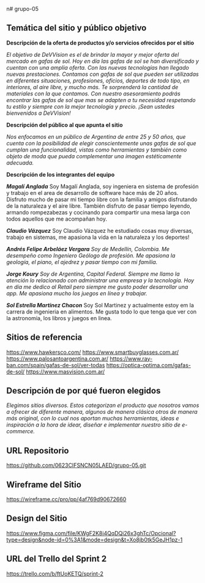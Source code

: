 n# grupo-05

## Temática del sitio y público objetivo
**Descripción de la oferta de productos y/o servicios ofrecidos por el sitio**

*El objetivo de DeVVision es el de brindar la mayor y mejor oferta del mercado en gafas de sol. Hoy en día las gafas de sol se han diversificado y cuentan con una amplia oferta. Con las nuevas tecnologías han llegado nuevas prestaciones. Contamos con gafas de sol que pueden ser utilizadas en diferentes situaciones, profesiones, oficios, deportes de todo tipo, en interiores, al aire libre, y mucho más. Te sorprenderá la cantidad de materiales con la que contamos. Con nuestro asesoramiento podrás encontrar las gafas de sol que mas se adapten a tu necesidad respetando tu estilo y siempre con la mejor tecnología y precio. ¡Sean ustedes bienvenidos a DeVVision!*

**Descripción del público al que apunta el sitio**

*Nos enfocamos en un público de Argentina de entre 25 y 50 años, que cuenta con la posibilidad de elegir conscientemente unas gafas de sol que cumplan una funcionalidad, vistas como herramientas y también como objeto de moda que pueda complementar una imagen estéticamente adecuada.*

**Descripción de los integrantes del equipo**

***Magalí Anglada***
Soy Magalí Anglada, soy ingeniera en sistema de profesión y trabajo en el area de desarrollo de software hace más de 20 años. Disfruto mucho de pasar mi tiempo libre con la familia y amigos disfrutando de la naturaleza y el aire libre. También disfruto de pasar tiempo leyendo, armando rompezabezas y cocinando para compartir una mesa larga con todos aquellos que me acompañan hoy.

***Claudio Vázquez***
Soy Claudio Vázquez he estudiado cosas muy diversas, trabajo en sistemas, me apasiona la vida en la naturaleza y los deportes! 

***Andrés Felipe Arbeláez Vergara***
*Soy de Medellín, Colombia. Me desempeño como Ingeniero Geólogo de profesión. Me apasiona la geología, el piano, el ajedrez y pasar tiempo con mi familia.*

***Jorge Koury***
*Soy de Argentina, Capital Federal. Siempre me llamo la atención lo relacionado con administrar una empresa y la tecnología. Hoy en día me dedico al Retail pero siempre me gusto poder desarrollar una app. Me apasiona mucho los juegos en línea y trabajar.*

***Sol Estrella Martinez Chacon***
Soy Sol Martinez y actualmente estoy em la carrera de ingenieria en alimentos. Me gusta todo lo que tenga que ver con la astronomia, los libros y juegos en linea. 


## Sitios de referencia
https://www.hawkersco.com/
https://www.smartbuyglasses.com.ar/
https://www.palosantoargentina.com.ar/
https://www.ray-ban.com/spain/gafas-de-sol/ver-todas
https://optica-optima.com/gafas-de-sol/
https://www.masvision.com.ar/

## Descripción de por qué fueron elegidos

*Elegimos sitios diversos. Estos categorizan el producto que nosotros vamos a ofrecer de diferente manera, algunos de manera clásica otros de manera más original, con lo cual nos aportan muchas herramientas, ideas e inspiración a la hora de idear, diseñar e implementar nuestro sitio de e-commerce.*

## URL Repositorio
https://github.com/0623CIFSNCN05LAED/grupo-05.git

## Wireframe del Sitio
https://wireframe.cc/pro/pp/4af769d90672660

## Design del Sitio
https://www.figma.com/file/KWgF2K8i4QqDQi26x3ghTc/Opcional?type=design&node-id=0%3A1&mode=design&t=Xo8jb0tk5GeJH1pz-1

## URL del Trello del Sprint 2
https://trello.com/b/ftUoKETQ/sprint-2
